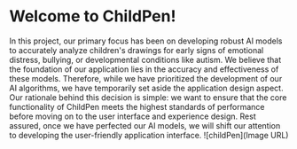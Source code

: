 # Welcome to ChildPen!

In this project, our primary focus has been on developing robust AI models to accurately analyze children's drawings for early signs of emotional distress, bullying, or developmental conditions like autism. 
We believe that the foundation of our application lies in the accuracy and effectiveness of these models. 
Therefore, while we have prioritized the development of our AI algorithms, we have temporarily set aside the application design aspect. Our rationale behind this decision is simple: we want to ensure that the core functionality of ChildPen meets the highest standards of performance before moving on to the user interface and experience design. 
Rest assured, once we have perfected our AI models, we will shift our attention to developing the user-friendly application interface.
![childPen](Image URL)

